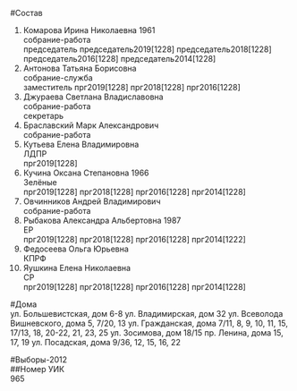 #Состав  
1. Комарова Ирина Николаевна 1961  
    собрание-работа  
    председатель председатель2019[1228] председатель2018[1228] председатель2016[1228] председатель2014[1228]  
2. Антонова Татьяна Борисовна  
    собрание-служба  
    заместитель прг2019[1228] прг2018[1228] прг2016[1228]  
3. Джураева Светлана Владиславовна  
    собрание-работа  
    секретарь  
4. Браславский Марк Александрович  
    собрание-работа  
5. Кутьева Елена Владимировна  
    ЛДПР  
    прг2019[1228]  
6. Кучина Оксана Степановна 1966  
    Зелёные  
    прг2019[1228] прг2018[1228] прг2016[1228] прг2014[1228]  
7. Овчинников Андрей Владимирович  
    собрание-работа  
8. Рыбакова Александра Альбертовна 1987  
    ЕР  
    прг2019[1228] прг2018[1228] прг2016[1228] прг2014[1222]  
9. Федосеева Ольга Юрьевна  
    КПРФ  
10. Яушкина Елена Николаевна  
    СР  
    прг2019[1228] прг2018[1228] прг2016[1228] прг2014[1228]  
  
#Дома  
ул. Большевистская, дом 6-8 ул. Владимирская, дом 32 ул. Всеволода Вишневского, дома 5, 7/20, 13 ул. Гражданская, дома 7/11, 8, 9, 10, 11, 15, 17/13, 18, 20-22, 21, 23, 25 ул. Зосимова, дом 18/15 пр. Ленина, дома 15, 17, 19 ул. Посадская, дома 9/36, 12, 15, 16, 22  
  
#Выборы-2012  
##Номер УИК  
965  
